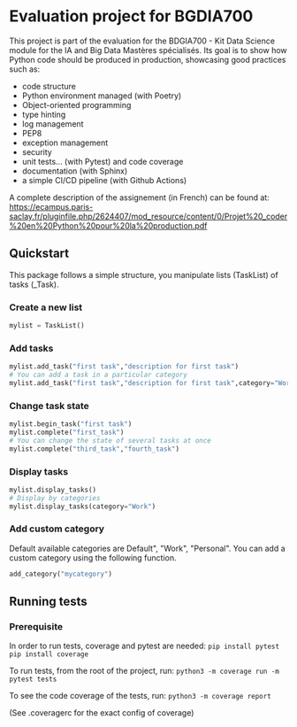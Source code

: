 # Evaluation project for BGDIA700

This project is part of the evaluation for the BDGIA700 - Kit Data Science module for the IA and Big Data Mastères spécialisés.
Its goal is to show how Python code should be produced in production, showcasing good practices such as:
 - code structure
 - Python environment managed (with Poetry)
 - Object-oriented programming
 - type hinting
 - log management
 - PEP8
 - exception management
 - security
 - unit tests... (with Pytest) and code coverage
 - documentation (with Sphinx)
 - a simple CI/CD pipeline (with Github Actions)

A complete description of the assignement (in French) can be found at: https://ecampus.paris-saclay.fr/pluginfile.php/2624407/mod_resource/content/0/Projet%20_coder%20en%20Python%20pour%20la%20production.pdf

## Quickstart

This package follows a simple structure, you manipulate lists (TaskList) of tasks (_Task).

### Create a new list
```py
mylist = TaskList()
```

### Add tasks
```py
mylist.add_task("first task","description for first task")
# You can add a task in a particular category
mylist.add_task("first task","description for first task",category="Work")
```

### Change task state
```py
mylist.begin_task("first task")
mylist.complete("first_task")
# You can change the state of several tasks at once
mylist.complete("third_task","fourth_task")
```

### Display tasks
```py
mylist.display_tasks()
# Display by categories
mylist.display_tasks(category="Work")
```

### Add custom  category
Default available categories are Default", "Work", "Personal". You can add a custom category using the following function.
```py
add_category("mycategory")
```



## Running tests

### Prerequisite
In order to run tests, coverage and pytest are needed:
`pip install pytest`
`pip install coverage`

To run tests, from the root of the project, run:
`python3 -m coverage run -m pytest tests`

To see the code coverage of the tests, run:
`python3 -m coverage report`

(See .coveragerc for the exact config of coverage)
